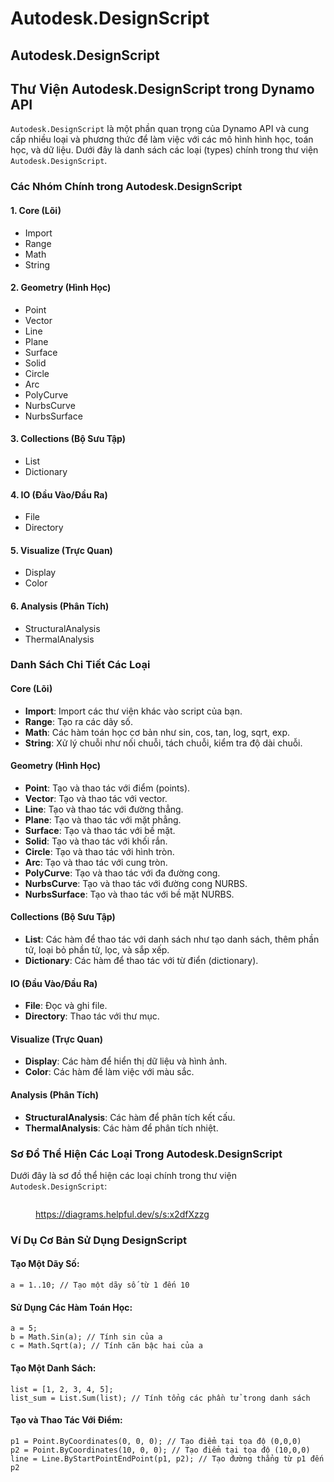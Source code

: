 # Autodesk.DesignScript

## Autodesk.DesignScript

## Thư Viện Autodesk.DesignScript trong Dynamo API

`Autodesk.DesignScript` là một phần quan trọng của Dynamo API và cung cấp nhiều loại và phương thức để làm việc với các mô hình hình học, toán học, và dữ liệu. Dưới đây là danh sách các loại (types) chính trong thư viện `Autodesk.DesignScript`.

### Các Nhóm Chính trong Autodesk.DesignScript

#### 1. Core (Lõi)

* Import
* Range
* Math
* String

#### 2. Geometry (Hình Học)

* Point
* Vector
* Line
* Plane
* Surface
* Solid
* Circle
* Arc
* PolyCurve
* NurbsCurve
* NurbsSurface

#### 3. Collections (Bộ Sưu Tập)

* List
* Dictionary

#### 4. IO (Đầu Vào/Đầu Ra)

* File
* Directory

#### 5. Visualize (Trực Quan)

* Display
* Color

#### 6. Analysis (Phân Tích)

* StructuralAnalysis
* ThermalAnalysis

### Danh Sách Chi Tiết Các Loại

#### Core (Lõi)

* **Import**: Import các thư viện khác vào script của bạn.
* **Range**: Tạo ra các dãy số.
* **Math**: Các hàm toán học cơ bản như sin, cos, tan, log, sqrt, exp.
* **String**: Xử lý chuỗi như nối chuỗi, tách chuỗi, kiểm tra độ dài chuỗi.

#### Geometry (Hình Học)

* **Point**: Tạo và thao tác với điểm (points).
* **Vector**: Tạo và thao tác với vector.
* **Line**: Tạo và thao tác với đường thẳng.
* **Plane**: Tạo và thao tác với mặt phẳng.
* **Surface**: Tạo và thao tác với bề mặt.
* **Solid**: Tạo và thao tác với khối rắn.
* **Circle**: Tạo và thao tác với hình tròn.
* **Arc**: Tạo và thao tác với cung tròn.
* **PolyCurve**: Tạo và thao tác với đa đường cong.
* **NurbsCurve**: Tạo và thao tác với đường cong NURBS.
* **NurbsSurface**: Tạo và thao tác với bề mặt NURBS.

#### Collections (Bộ Sưu Tập)

* **List**: Các hàm để thao tác với danh sách như tạo danh sách, thêm phần tử, loại bỏ phần tử, lọc, và sắp xếp.
* **Dictionary**: Các hàm để thao tác với từ điển (dictionary).

#### IO (Đầu Vào/Đầu Ra)

* **File**: Đọc và ghi file.
* **Directory**: Thao tác với thư mục.

#### Visualize (Trực Quan)

* **Display**: Các hàm để hiển thị dữ liệu và hình ảnh.
* **Color**: Các hàm để làm việc với màu sắc.

#### Analysis (Phân Tích)

* **StructuralAnalysis**: Các hàm để phân tích kết cấu.
* **ThermalAnalysis**: Các hàm để phân tích nhiệt.

### Sơ Đồ Thể Hiện Các Loại Trong Autodesk.DesignScript

Dưới đây là sơ đồ thể hiện các loại chính trong thư viện `Autodesk.DesignScript`:

&#x20;

<figure><img src="https://diagrams.helpful.dev/d/d:gsl8TDK8" alt=""><figcaption><p><a href="https://diagrams.helpful.dev/s/s:x2dfXzzg">https://diagrams.helpful.dev/s/s:x2dfXzzg</a></p></figcaption></figure>

### Ví Dụ Cơ Bản Sử Dụng DesignScript

#### Tạo Một Dãy Số:

```designscript
a = 1..10; // Tạo một dãy số từ 1 đến 10
```

#### Sử Dụng Các Hàm Toán Học:

```designscript
a = 5;
b = Math.Sin(a); // Tính sin của a
c = Math.Sqrt(a); // Tính căn bậc hai của a
```

#### Tạo Một Danh Sách:

```designscript
list = [1, 2, 3, 4, 5];
list_sum = List.Sum(list); // Tính tổng các phần tử trong danh sách
```

#### Tạo và Thao Tác Với Điểm:

```designscript
p1 = Point.ByCoordinates(0, 0, 0); // Tạo điểm tại tọa độ (0,0,0)
p2 = Point.ByCoordinates(10, 0, 0); // Tạo điểm tại tọa độ (10,0,0)
line = Line.ByStartPointEndPoint(p1, p2); // Tạo đường thẳng từ p1 đến p2
```
